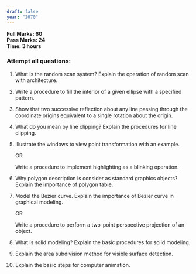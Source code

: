 ```yaml
---
draft: false
year: "2070"
---
```


**Full Marks: 60**\
**Pass Marks: 24**\
**Time: 3 hours**

### Attempt all questions:

1. What is the random scan system? Explain the operation of random scan with architecture.
2. Write a procedure to fill the interior of a given ellipse with a specified pattern.
3. Show that two successive reflection about any line passing through the coordinate origins equivalent
   to a single rotation about the origin.
4. What do you mean by line clipping? Explain the procedures for line clipping.
5. Illustrate the windows to view point transformation with an example.

   OR

   Write a procedure to implement highlighting as a blinking operation.

6. Why polygon description is consider as standard graphics objects? Explain the importance of polygon table.
7. Model the Bezier curve. Explain the importance of Bezier curve in graphical modeling.

   OR

   Write a procedure to perform a two-point perspective projection of an object.

8. What is solid modeling? Explain the basic procedures for solid modeling.
9. Explain the area subdivision method for visible surface detection.
10. Explain the basic steps for computer animation.
